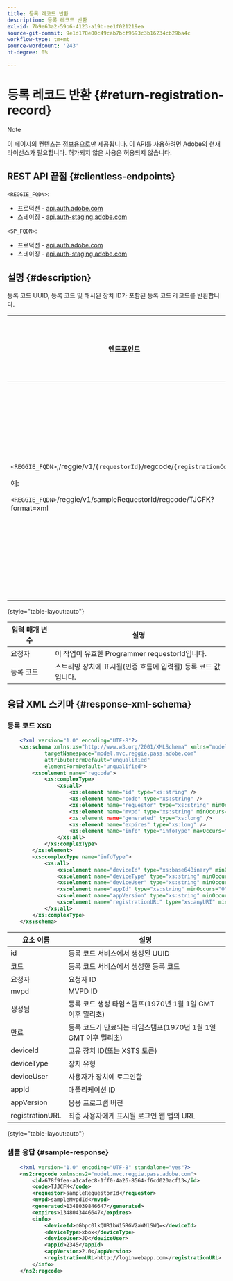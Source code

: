 ```yaml
---
title: 등록 레코드 반환
description: 등록 레코드 반환
exl-id: 7b9e63a2-59b6-4123-a19b-ee1f021219ea
source-git-commit: 9e1d178e00c49cab7bcf9693c3b16234cb29ba4c
workflow-type: tm+mt
source-wordcount: '243'
ht-degree: 0%

---
```


# 등록 레코드 반환 {#return-registration-record}

>[!NOTE]
>
>이 페이지의 컨텐츠는 정보용으로만 제공됩니다. 이 API를 사용하려면 Adobe의 현재 라이선스가 필요합니다. 허가되지 않은 사용은 허용되지 않습니다.


## REST API 끝점 {#clientless-endpoints}

`<REGGIE_FQDN>`:

* 프로덕션 - [api.auth.adobe.com](http://api.auth.adobe.com/)
* 스테이징 - [api.auth-staging.adobe.com](http://api.auth-staging.adobe.com/)

`<SP_FQDN>`:

* 프로덕션 - [api.auth.adobe.com](http://api.auth.adobe.com/)
* 스테이징 - [api.auth-staging.adobe.com](http://api.auth-staging.adobe.com/)




## 설명 {#description}

등록 코드 UUID, 등록 코드 및 해시된 장치 ID가 포함된 등록 코드 레코드를 반환합니다.






| 엔드포인트 | 호출됨  </br>작성자: | 입력   </br>매개 변수 | HTTP  </br>방법 | 응답 | HTTP  </br>응답 |
| --- | --- | --- | --- | --- | --- |
| `<REGGIE_FQDN>`;/reggie/v1/`{requestorId}`/regcode/`{registrationCode}`<p>예:<p>`<REGGIE_FQDN>`/reggie/v1/sampleRequestorId/regcode/TJCFK?format=xml | 스트리밍 앱</br></br>또는</br></br>프로그래머 서비스 | 1. 요청자  </br>    (경로 구성 요소)</br>2.  등록 코드  </br>    (경로 구성 요소) | GET | 등록 코드 및 정보가 포함된 XML 또는 JSON입니다. 아래 스키마 및 샘플을 참조하십시오. | 200 |

{style="table-layout:auto"}




| 입력 매개 변수 | 설명 |
| --- | --- |
| 요청자 | 이 작업이 유효한 Programmer requestorId입니다. |
| 등록 코드 | 스트리밍 장치에 표시될(인증 흐름에 입력될) 등록 코드 값입니다. |




## 응답 XML 스키마 {#response-xml-schema}

### 등록 코드 XSD

```XML
    <?xml version="1.0" encoding="UTF-8"?>
    <xs:schema xmlns:xs="http://www.w3.org/2001/XMLSchema" xmlns="model.mvc.reggie.pass.adobe.com"
            targetNamespace="model.mvc.reggie.pass.adobe.com"
            attributeFormDefault="unqualified"
            elementFormDefault="unqualified">
        <xs:element name="regcode">
            <xs:complexType>
                <xs:all>
                    <xs:element name="id" type="xs:string" />
                    <xs:element name="code" type="xs:string" />
                    <xs:element name="requestor" type="xs:string" minOccurs="1" maxOccurs="1"/>
                    <xs:element name="mvpd" type="xs:string" minOccurs="1" maxOccurs="1"/
                    <xs:element name="generated" type="xs:long" />
                    <xs:element name="expires" type="xs:long" />
                    <xs:element name="info" type="infoType" maxOccurs="1"/>
                </xs:all>
            </xs:complexType>
        </xs:element>
        <xs:complexType name="infoType">
            <xs:all>
                <xs:element name="deviceId" type="xs:base64Binary" minOccurs="1" maxOccurs="1"/>
                <xs:element name="deviceType" type="xs:string" minOccurs="0" maxOccurs="1"/>
                <xs:element name="deviceUser" type="xs:string" minOccurs="0" maxOccurs="1"/>
                <xs:element name="appId" type="xs:string" minOccurs="0" maxOccurs="1"/>
                <xs:element name="appVersion" type="xs:string" minOccurs="0" maxOccurs="1"/>
                <xs:element name="registrationURL" type="xs:anyURI" minOccurs="0" maxOccurs="1"/>
            </xs:all>
        </xs:complexType>
    </xs:schema>
```

| 요소 이름 | 설명 |
| --- | --- |
| id | 등록 코드 서비스에서 생성된 UUID |
| 코드 | 등록 코드 서비스에서 생성한 등록 코드 |
| 요청자 | 요청자 ID |
| mvpd | MVPD ID |
| 생성됨 | 등록 코드 생성 타임스탬프(1970년 1월 1일 GMT 이후 밀리초) |
| 만료 | 등록 코드가 만료되는 타임스탬프(1970년 1월 1일 GMT 이후 밀리초) |
| deviceId | 고유 장치 ID(또는 XSTS 토큰) |
| deviceType | 장치 유형 |
| deviceUser | 사용자가 장치에 로그인함 |
| appId | 애플리케이션 ID |
| appVersion | 응용 프로그램 버전 |
| registrationURL | 최종 사용자에게 표시될 로그인 웹 앱의 URL |

{style="table-layout:auto"}

### 샘플 응답 {#sample-response}

```XML
    <?xml version="1.0" encoding="UTF-8" standalone="yes"?>
    <ns2:regcode xmlns:ns2="model.mvc.reggie.pass.adobe.com">
        <id>678f9fea-a1cafec8-1ff0-4a26-8564-f6cd020acf13</id>
        <code>TJJCFK</code>
        <requestor>sampleRequestorId</requestor>
        <mvpd>sampleMvpdId</mvpd>
        <generated>1348039846647</generated>
        <expires>1348043446647</expires>
        <info>
            <deviceId>dGhpc0lkQUR1bW15RGV2aWNlSWQ=</deviceId>
            <deviceType>xbox</deviceType>
            <deviceUser>JD</deviceUser>
            <appId>2345</appId>
            <appVersion>2.0</appVersion>
            <registrationURL>http://loginwebapp.com</registrationURL>
        </info>
    </ns2:regcode>
```

